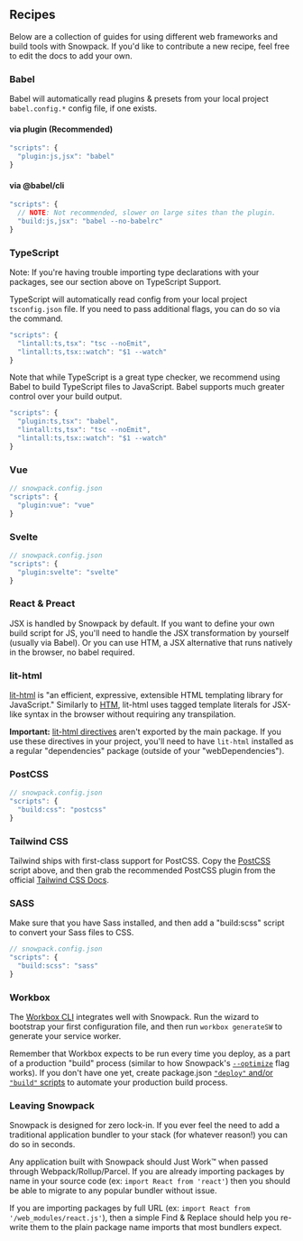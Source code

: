 ## Recipes

Below are a collection of guides for using different web frameworks and build tools with Snowpack. If you'd like to contribute a new recipe, feel free to edit the docs to add your own.

### Babel

Babel will automatically read plugins & presets from your local project `babel.config.*` config file, if one exists.

#### via plugin (Recommended)

```js
"scripts": { 
  "plugin:js,jsx": "babel"
}
```

#### via @babel/cli

```js
"scripts": {
  // NOTE: Not recommended, slower on large sites than the plugin.
  "build:js,jsx": "babel --no-babelrc"
}
```


### TypeScript

Note: If you're having trouble importing type declarations with your packages, see our section above on TypeScript Support.

TypeScript will automatically read config from your local project `tsconfig.json` file. If you need to pass additional flags, you can do so via the command.

```js
"scripts": { 
  "lintall:ts,tsx": "tsc --noEmit",
  "lintall:ts,tsx::watch": "$1 --watch"
}
```

Note that while TypeScript is a great type checker, we recommend using Babel to build TypeScript files to JavaScript. Babel supports much greater control over your build output.

```js
"scripts": { 
  "plugin:ts,tsx": "babel",
  "lintall:ts,tsx": "tsc --noEmit",
  "lintall:ts,tsx::watch": "$1 --watch"
}
```


### Vue


```js
// snowpack.config.json
"scripts": { 
  "plugin:vue": "vue"
}
```

### Svelte

```js
// snowpack.config.json
"scripts": { 
  "plugin:svelte": "svelte"
}
```

### React & Preact

JSX is handled by Snowpack by default. If you want to define your own build script for JS, you'll need to handle the JSX transformation by yourself (usually via Babel). Or you can use HTM, a JSX alternative that runs natively in the browser, no babel required.


### lit-html

[lit-html](https://lit-html.polymer-project.org/) is "an efficient, expressive, extensible HTML templating library for JavaScript." Similarly to [HTM](#htm), lit-html uses tagged template literals for JSX-like syntax in the browser without requiring any transpilation.


**Important:** [lit-html directives](https://lit-html.polymer-project.org/guide/template-reference#built-in-directives) aren't exported by the main package. If you use these directives in your project, you'll need to have `lit-html` installed as a regular "dependencies" package (outside of your "webDependencies").

### PostCSS

```js
// snowpack.config.json
"scripts": { 
  "build:css": "postcss"
}
```

 
### Tailwind CSS

Tailwind ships with first-class support for PostCSS. Copy the [PostCSS](#postcss) script above, and then grab the recommended PostCSS plugin from the official [Tailwind CSS Docs](https://tailwindcss.com/docs/installation/#using-tailwind-with-postcss).

### SASS

Make sure that you have Sass installed, and then add a "build:scss" script to convert your Sass files to CSS.

```js
// snowpack.config.json
"scripts": { 
  "build:scss": "sass"
}
```

### Workbox

The [Workbox CLI](https://developers.google.com/web/tools/workbox/modules/workbox-cli) integrates well with Snowpack. Run the wizard to bootstrap your first configuration file, and then run `workbox generateSW` to generate your service worker.

Remember that Workbox expects to be run every time you deploy, as a part of a production "build" process (similar to how Snowpack's [`--optimize`](#production-optimization) flag works). If you don't have one yet, create package.json [`"deploy"` and/or `"build"` scripts](https://michael-kuehnel.de/tooling/2018/03/22/helpers-and-tips-for-npm-run-scripts.html) to automate your production build process.


### Leaving Snowpack

Snowpack is designed for zero lock-in. If you ever feel the need to add a traditional application bundler to your stack (for whatever reason!) you can do so in seconds.

Any application built with Snowpack should Just Work™️ when passed through Webpack/Rollup/Parcel. If you are already importing packages by name in your source code (ex: `import React from 'react'`) then you should be able to migrate to any popular bundler without issue. 

If you are importing packages by full URL (ex: `import React from '/web_modules/react.js'`), then a simple Find & Replace should help you re-write them to the plain package name imports that most bundlers expect.

